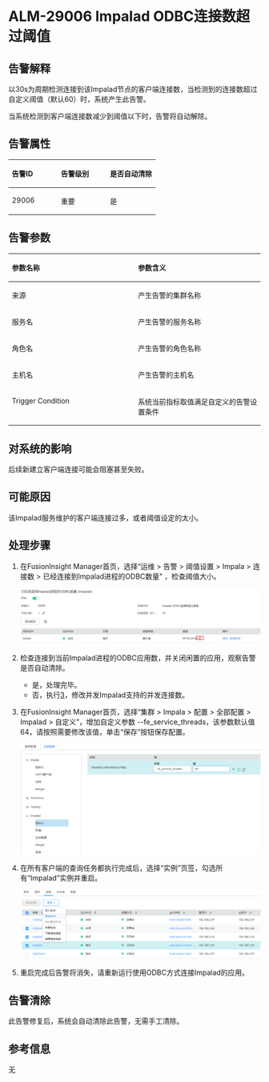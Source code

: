 # ALM-29006 Impalad ODBC连接数超过阈值<a name="ALM-29006"></a>

## 告警解释<a name="section8280367"></a>

以30s为周期检测连接到该Impalad节点的客户端连接数，当检测到的连接数超过自定义阈值（默认60）时，系统产生此告警。

当系统检测到客户端连接数减少到阈值以下时，告警将自动解除。

## 告警属性<a name="section7414445"></a>

<a name="table45079949"></a>
<table><thead align="left"><tr id="row5683496"><th class="cellrowborder" valign="top" width="33.3033303330333%" id="mcps1.1.4.1.1"><p id="p57710042"><a name="p57710042"></a><a name="p57710042"></a>告警ID</p>
</th>
<th class="cellrowborder" valign="top" width="33.36333633363336%" id="mcps1.1.4.1.2"><p id="p44001849"><a name="p44001849"></a><a name="p44001849"></a>告警级别</p>
</th>
<th class="cellrowborder" valign="top" width="33.33333333333333%" id="mcps1.1.4.1.3"><p id="p7380012"><a name="p7380012"></a><a name="p7380012"></a>是否自动清除</p>
</th>
</tr>
</thead>
<tbody><tr id="row60910108"><td class="cellrowborder" valign="top" width="33.3033303330333%" headers="mcps1.1.4.1.1 "><p id="p16488194717492"><a name="p16488194717492"></a><a name="p16488194717492"></a>29006</p>
</td>
<td class="cellrowborder" valign="top" width="33.36333633363336%" headers="mcps1.1.4.1.2 "><p id="p588994817496"><a name="p588994817496"></a><a name="p588994817496"></a>重要</p>
</td>
<td class="cellrowborder" valign="top" width="33.33333333333333%" headers="mcps1.1.4.1.3 "><p id="p34071398"><a name="p34071398"></a><a name="p34071398"></a>是</p>
</td>
</tr>
</tbody>
</table>

## 告警参数<a name="section66730009"></a>

<a name="table8319831"></a>
<table><thead align="left"><tr id="row40868022"><th class="cellrowborder" valign="top" width="50%" id="mcps1.1.3.1.1"><p id="p21975462"><a name="p21975462"></a><a name="p21975462"></a>参数名称</p>
</th>
<th class="cellrowborder" valign="top" width="50%" id="mcps1.1.3.1.2"><p id="p35182007"><a name="p35182007"></a><a name="p35182007"></a>参数含义</p>
</th>
</tr>
</thead>
<tbody><tr id="row594512751512"><td class="cellrowborder" valign="top" width="50%" headers="mcps1.1.3.1.1 "><p id="p8838358184914"><a name="p8838358184914"></a><a name="p8838358184914"></a>来源</p>
</td>
<td class="cellrowborder" valign="top" width="50%" headers="mcps1.1.3.1.2 "><p id="p837170125015"><a name="p837170125015"></a><a name="p837170125015"></a>产生告警的集群名称</p>
</td>
</tr>
<tr id="row31170320"><td class="cellrowborder" valign="top" width="50%" headers="mcps1.1.3.1.1 "><p id="p39123317"><a name="p39123317"></a><a name="p39123317"></a>服务名</p>
</td>
<td class="cellrowborder" valign="top" width="50%" headers="mcps1.1.3.1.2 "><p id="p172628810500"><a name="p172628810500"></a><a name="p172628810500"></a>产生告警的服务名称</p>
</td>
</tr>
<tr id="row883552454311"><td class="cellrowborder" valign="top" width="50%" headers="mcps1.1.3.1.1 "><p id="p1583622417439"><a name="p1583622417439"></a><a name="p1583622417439"></a>角色名</p>
</td>
<td class="cellrowborder" valign="top" width="50%" headers="mcps1.1.3.1.2 "><p id="p783622419433"><a name="p783622419433"></a><a name="p783622419433"></a>产生告警的角色名称</p>
</td>
</tr>
<tr id="row164912316433"><td class="cellrowborder" valign="top" width="50%" headers="mcps1.1.3.1.1 "><p id="p154923174310"><a name="p154923174310"></a><a name="p154923174310"></a>主机名</p>
</td>
<td class="cellrowborder" valign="top" width="50%" headers="mcps1.1.3.1.2 "><p id="p1349163115432"><a name="p1349163115432"></a><a name="p1349163115432"></a>产生告警的主机名</p>
</td>
</tr>
<tr id="row1305193818439"><td class="cellrowborder" valign="top" width="50%" headers="mcps1.1.3.1.1 "><p id="p1130583818431"><a name="p1130583818431"></a><a name="p1130583818431"></a>Trigger Condition</p>
</td>
<td class="cellrowborder" valign="top" width="50%" headers="mcps1.1.3.1.2 "><p id="p33051338164316"><a name="p33051338164316"></a><a name="p33051338164316"></a>系统当前指标取值满足自定义的告警设置条件</p>
</td>
</tr>
</tbody>
</table>

## 对系统的影响<a name="section63699172"></a>

后续新建立客户端连接可能会阻塞甚至失败。

## 可能原因<a name="section36421639"></a>

该Impalad服务维护的客户端连接过多，或者阈值设定的太小。

## 处理步骤<a name="section2425015133012"></a>

1.  在FusionInsight Manager首页，选择“运维 \> 告警 \> 阈值设置 \> Impala \> 连接数 \> 已经连接到Impalad进程的ODBC数量" ，检查阈值大小。

    ![](figures/zh-cn_image_0295292260.png)

2.  检查连接到当前Impalad进程的ODBC应用数，并关闭闲置的应用，观察告警是否自动清除。
    -   是，处理完毕。
    -   否，执行[3](#li1507754134111)，修改并发Impalad支持的并发连接数。

3.  <a name="li1507754134111"></a>在FusionInsight Manager首页，选择“集群 \> Impala \> 配置 \> 全部配置 \> Impalad \> 自定义”，增加自定义参数 --fe\_service\_threads，该参数默认值64，请按照需要修改该值，单击“保存”按钮保存配置。

    ![](figures/zh-cn_image_0295291957.png)

4.  在所有客户端的查询任务都执行完成后，选择“实例”页签，勾选所有“Impalad”实例并重启。

    ![](figures/zh-cn_image_0295292043.png)

5.  重启完成后告警将消失，请重新运行使用ODBC方式连接Impalad的应用。

## 告警清除<a name="section169311343318"></a>

此告警修复后，系统会自动清除此告警，无需手工清除。

## 参考信息<a name="section53362350"></a>

无

